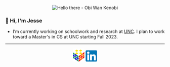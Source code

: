 <p align="center">
  <img src="https://media.giphy.com/media/xTiIzJSKB4l7xTouE8/giphy.gif" alt="Hello there - Obi Wan Kenobi">
 </p>
  
### 👋 Hi, I'm Jesse

- I’m currently working on schoolwork and research at [UNC](https://unc.edu). I plan to work toward a Master's in CS at UNC starting Fall 2023.
<!-- - 🌱 I’m learning about files and databases (COMP421), operating systems ([COMP530](https://www.cs.unc.edu/~porter/courses/comp530/f22/)), digital logic and computer design ([COMP541](https://comp541.web.unc.edu)), and elementary number theory (MATH533). -->


---
<p align="center">
  <a href="https://jessewei.dev"><img width=36px src="img/jesseweidev-logo.jpg"></a> <a href="https://www.linkedin.com/in/jessew13/"><img width=36px src="img/linkedin-logo.jpg"></a>
</p>
